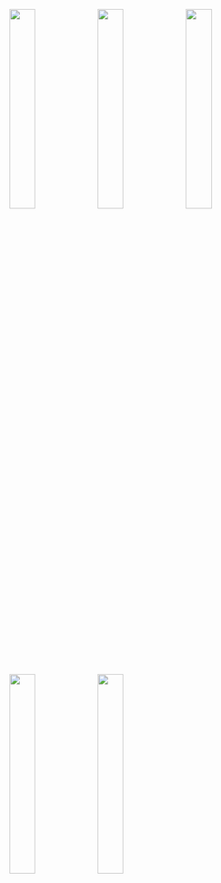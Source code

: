 <img src="https://user-images.githubusercontent.com/44507909/64342382-fed17880-d007-11e9-9488-6c72774a5350.png" width="30%"></img> <img src="https://user-images.githubusercontent.com/44507909/64342383-fed17880-d007-11e9-8c5c-6fded71fe074.png" width="30%"></img> <img src="https://user-images.githubusercontent.com/44507909/64342384-fed17880-d007-11e9-8e51-54756b1187bb.png" width="30%"></img> <img src="https://user-images.githubusercontent.com/44507909/64342387-ff6a0f00-d007-11e9-860b-b724037b0a96.png" width="30%"></img> <img src="https://user-images.githubusercontent.com/44507909/64342388-ff6a0f00-d007-11e9-8e93-96f6859ec00b.png" width="30%"></img> 
